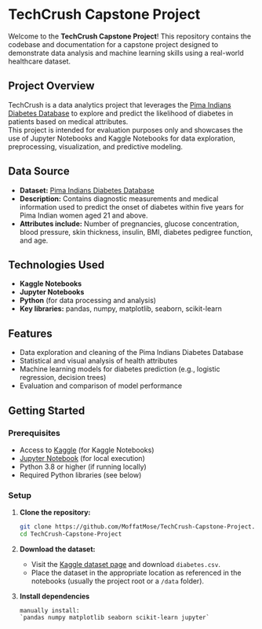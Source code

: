 
# TechCrush Capstone Project

Welcome to the **TechCrush Capstone Project**! This repository contains the codebase and documentation for a capstone project designed to demonstrate data analysis and machine learning skills using a real-world healthcare dataset.

## Project Overview

TechCrush is a data analytics project that leverages the [Pima Indians Diabetes Database](https://www.kaggle.com/datasets/uciml/pima-indians-diabetes-database) to explore and predict the likelihood of diabetes in patients based on medical attributes.  
This project is intended for evaluation purposes only and showcases the use of Jupyter Notebooks and Kaggle Notebooks for data exploration, preprocessing, visualization, and predictive modeling.

## Data Source

- **Dataset:** [Pima Indians Diabetes Database](https://www.kaggle.com/datasets/uciml/pima-indians-diabetes-database)
- **Description:** Contains diagnostic measurements and medical information used to predict the onset of diabetes within five years for Pima Indian women aged 21 and above.
- **Attributes include:** Number of pregnancies, glucose concentration, blood pressure, skin thickness, insulin, BMI, diabetes pedigree function, and age.

## Technologies Used

- **Kaggle Notebooks**
- **Jupyter Notebooks**
- **Python** (for data processing and analysis)
- **Key libraries:** pandas, numpy, matplotlib, seaborn, scikit-learn

## Features

- Data exploration and cleaning of the Pima Indians Diabetes Database
- Statistical and visual analysis of health attributes
- Machine learning models for diabetes prediction (e.g., logistic regression, decision trees)
- Evaluation and comparison of model performance

## Getting Started

### Prerequisites

- Access to [Kaggle](https://www.kaggle.com/) (for Kaggle Notebooks)
- [Jupyter Notebook](https://jupyter.org/) (for local execution)
- Python 3.8 or higher (if running locally)
- Required Python libraries (see below)

### Setup

1. **Clone the repository:**
    ```bash
    git clone https://github.com/MoffatMose/TechCrush-Capstone-Project.git
    cd TechCrush-Capstone-Project
    ```

2. **Download the dataset:**
    - Visit the [Kaggle dataset page](https://www.kaggle.com/datasets/uciml/pima-indians-diabetes-database) and download `diabetes.csv`.
    - Place the dataset in the appropriate location as referenced in the notebooks (usually the project root or a `/data` folder).

3. **Install dependencies**
    ```
   manually install:  
    `pandas numpy matplotlib seaborn scikit-learn jupyter`

